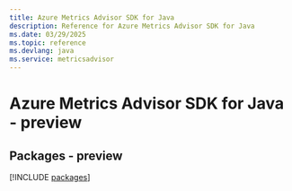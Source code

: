 ```yaml
---
title: Azure Metrics Advisor SDK for Java
description: Reference for Azure Metrics Advisor SDK for Java
ms.date: 03/29/2025
ms.topic: reference
ms.devlang: java
ms.service: metricsadvisor
---
```

# Azure Metrics Advisor SDK for Java - preview
## Packages - preview
[!INCLUDE [packages](metrics-advisor-index.md)]